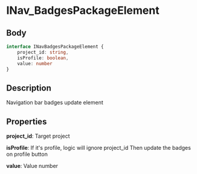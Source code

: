 # INav_BadgesPackageElement

## Body

```typescript
interface INavBadgesPackageElement {
    project_id: string,
    isProfile: boolean,
    value: number
}
```

## Description

Navigation bar badges update element

## Properties

**project_id**: Target project

**isProfile**: If it's profile, logic will ignore project_id
Then update the badges on profile button

**value**: Value number